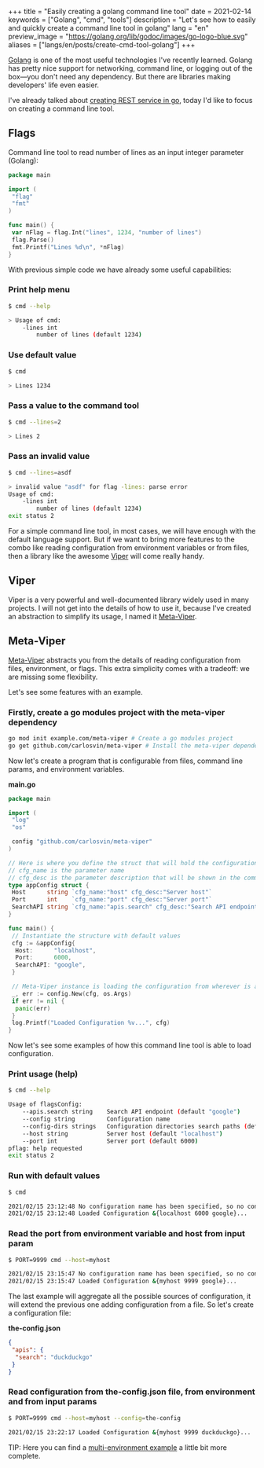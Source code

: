 +++
title = "Easily creating a golang command line tool"
date = 2021-02-14
keywords = ["Golang", "cmd", "tools"]
description = "Let's see how to easily and quickly create a command line tool in golang"
lang = "en"
preview_image = "https://golang.org/lib/godoc/images/go-logo-blue.svg"
aliases = ["langs/en/posts/create-cmd-tool-golang"]
+++

[Golang](https://golang.org/) is one of the most useful technologies I've recently learned. Golang has pretty nice support for networking, command line, or logging out of the box—you don't need any dependency. But there are libraries making developers' life even easier.

I've already talked about [creating REST service in go](/langs/en/posts/rest-service-go-vs-java/), today I'd like to focus on creating a command line tool.

## Flags

Command line tool to read number of lines as an input integer parameter (Golang):

```go
package main

import (
 "flag"
 "fmt"
)

func main() {
 var nFlag = flag.Int("lines", 1234, "number of lines")
 flag.Parse()
 fmt.Printf("Lines %d\n", *nFlag)
}
```

With previous simple code we have already some useful capabilities:

### Print help menu

```bash
$ cmd --help

> Usage of cmd:
    -lines int
        number of lines (default 1234)
```

### Use default value

```bash
$ cmd

> Lines 1234
```

### Pass a value to the command tool

```bash
$ cmd --lines=2

> Lines 2
```

### Pass an invalid value

```bash
$ cmd --lines=asdf

> invalid value "asdf" for flag -lines: parse error
Usage of cmd:
    -lines int
        number of lines (default 1234)
exit status 2
```

For a simple command line tool, in most cases, we will have enough with the default language support. But if we want to bring more features to the combo like reading configuration from environment variables or from files, then a library like the awesome [Viper](https://github.com/spf13/viper) will come really handy.

## Viper

Viper is a very powerful and well-documented library widely used in many projects. I will not get into the details of how to use it, because I've created an abstraction to simplify its usage, I named it [Meta-Viper](https://github.com/carlosvin/meta-viper).

## Meta-Viper

[Meta-Viper](https://github.com/carlosvin/meta-viper) abstracts you from the details of reading configuration from files, environment, or flags. This extra simplicity comes with a tradeoff: we are missing some flexibility.

Let's see some features with an example.

### Firstly, create a go modules project with the meta-viper dependency

```bash
go mod init example.com/meta-viper # Create a go modules project
go get github.com/carlosvin/meta-viper # Install the meta-viper dependency
```

Now let's create a program that is configurable from files, command line params, and environment variables.

**main.go**

```go
package main

import (
 "log"
 "os"

 config "github.com/carlosvin/meta-viper"
)

// Here is where you define the struct that will hold the configuration values
// cfg_name is the parameter name
// cfg_desc is the parameter description that will be shown in the command line help
type appConfig struct {
 Host      string `cfg_name:"host" cfg_desc:"Server host"`
 Port      int    `cfg_name:"port" cfg_desc:"Server port"`
 SearchAPI string `cfg_name:"apis.search" cfg_desc:"Search API endpoint"`
}

func main() {
 // Instantiate the structure with default values
 cfg := &appConfig{
  Host:      "localhost",
  Port:      6000,
  SearchAPI: "google",
 }

 // Meta-Viper instance is loading the configuration from wherever is available: files, env, or input params
 _, err := config.New(cfg, os.Args)
 if err != nil {
  panic(err)
 }
 log.Printf("Loaded Configuration %v...", cfg)
}
```

Now let's see some examples of how this command line tool is able to load configuration.

### Print usage (help)

```bash
$ cmd --help

Usage of flagsConfig:
    --apis.search string    Search API endpoint (default "google")
    --config string         Configuration name
    --config-dirs strings   Configuration directories search paths (default [.,config,configs,cfg])
    --host string           Server host (default "localhost")
    --port int              Server port (default 6000)
pflag: help requested
exit status 2
```

### Run with default values

```bash
$ cmd

2021/02/15 23:12:48 No configuration name has been specified, so no configuration file will be loaded. Using flags and environment variables.
2021/02/15 23:12:48 Loaded Configuration &{localhost 6000 google}...
```

### Read the port from environment variable and host from input param

```bash
$ PORT=9999 cmd --host=myhost

2021/02/15 23:15:47 No configuration name has been specified, so no configuration file will be loaded. Using flags and environment variables.
2021/02/15 23:15:47 Loaded Configuration &{myhost 9999 google}...
```

The last example will aggregate all the possible sources of configuration, it will extend the previous one adding configuration from a file. So let's create a configuration file:

**the-config.json**

```json
{
 "apis": {
  "search": "duckduckgo"
 }
}
```

### Read configuration from the-config.json file, from environment and from input params

```bash
$ PORT=9999 cmd --host=myhost --config=the-config

2021/02/15 23:22:17 Loaded Configuration &{myhost 9999 duckduckgo}...
```

TIP: Here you can find a [multi-environment example](https://github.com/carlosvin/meta-viper/tree/master/examples/multi-env) a little bit more complete.
